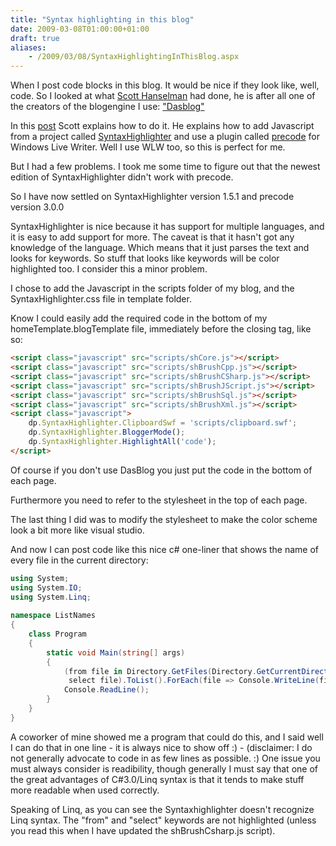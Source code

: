 ```yaml
---
title: "Syntax highlighting in this blog"
date: 2009-03-08T01:00:00+01:00
draft: true
aliases:
    - /2009/03/08/SyntaxHighlightingInThisBlog.aspx
---
```


When I post code blocks in this blog. It would be nice if they look like, well, code. So I looked at what [Scott Hanselman](http://www.hanselman.com) had done, he is after all one of the creators of the blogengine I use: ["Dasblog"](http://dasblog.codeplex.com/)

In this [post](http://www.hanselman.com/blog/BestCodeSyntaxHighlighterForSnippetsInYourBlog.aspx) Scott explains how to do it. He explains how to add Javascript from a project called [SyntaxHighlighter](http://code.google.com/p/syntaxhighlighter/) and use a plugin called [precode](http://precode.codeplex.com/) for Windows Live Writer. Well I use WLW too, so this is perfect for me.

But I had a few problems. I took me some time to figure out that the newest edition of SyntaxHighlighter didn't work with precode.

So I have now settled on SyntaxHighlighter version 1.5.1 and precode version 3.0.0

SyntaxHighlighter is nice because it has support for multiple languages, and it is easy to add support for more. The caveat is that it hasn't got any knowledge of the language. Which means that it just parses the text and looks for keywords. So stuff that looks like keywords will be color highlighted too. I consider this a minor problem.

I chose to add the Javascript in the scripts folder of my blog, and the SyntaxHighlighter.css file in template folder.

Know I could easily add the required code in the bottom of my homeTemplate.blogTemplate file, immediately before the closing <body> tag, like so:


```html
<script class="javascript" src="scripts/shCore.js"></script>  
<script class="javascript" src="scripts/shBrushCpp.js"></script>  
<script class="javascript" src="scripts/shBrushCSharp.js"></script>  
<script class="javascript" src="scripts/shBrushJScript.js"></script>  
<script class="javascript" src="scripts/shBrushSql.js"></script>  
<script class="javascript" src="scripts/shBrushXml.js"></script>  
<script class="javascript">  
    dp.SyntaxHighlighter.ClipboardSwf = 'scripts/clipboard.swf';  
    dp.SyntaxHighlighter.BloggerMode();  
    dp.SyntaxHighlighter.HighlightAll('code');   
</script>  
```

Of course if you don't use DasBlog you just put the code in the bottom of each page.

Furthermore you need to refer to the stylesheet in the top of each page.

The last thing I did was to modify the stylesheet to make the color scheme look a bit more like visual studio.

And now I can post code like this nice c# one-liner that shows the name of every file in the current directory:


```csharp
using System;  
using System.IO;  
using System.Linq;  
  
namespace ListNames  
{  
    class Program  
    {  
        static void Main(string[] args)  
        {  
            (from file in Directory.GetFiles(Directory.GetCurrentDirectory(), "*", SearchOption.AllDirectories)   
             select file).ToList().ForEach(file => Console.WriteLine(file));  
            Console.ReadLine();  
        }  
    }  
}
```

A coworker of mine showed me a program that could do this, and I said well I can do that in one line - it is always nice to show off :) - (disclaimer:  I do not generally advocate to code in as few lines as possible. :) One issue you must always consider is readibility, though generally I must say that one of the great advantages of C#3.0/Linq syntax is that it tends to make stuff more readable when used correctly.

Speaking of Linq, as you can see the Syntaxhighlighter doesn't recognize Linq syntax. The "from" and "select" keywords are not highlighted (unless you read this when I have updated the shBrushCsharp.js script).



